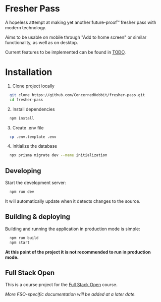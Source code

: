 # Fresher Pass

A hopeless attempt at making yet another future-proof:tm: fresher pass with modern technology.

Aims to be usable on mobile through "Add to home screen" or similar functionality, as well as on desktop.

Current features to be implemented can be found in [TODO](https://github.com/ConcernedHobbit/fresher-pass/blob/main/docs/TODO.md).

# Installation

1. Clone project locally
```bash
  git clone https://github.com/ConcernedHobbit/fresher-pass.git
  cd fresher-pass
```

2. Install dependencies
```bash
  npm install
```

3. Create .env file
```bash
  cp .env.template .env
```

4. Initialize the database
```bash
  npx prisma migrate dev --name initialization
```

## Developing
Start the development server:
```bash
  npm run dev
```
It will automatically update when it detects changes to the source.

## Building & deploying
Building and running the application in production mode is simple:
```bash
  npm run build
  npm start
```
**At this point of the project it is not recommended to run in production mode.**

## Full Stack Open

This is a course project for the [Full Stack Open](https://fullstackopen.com/en) course.

*More FSO-specific documentation will be added at a later date.*